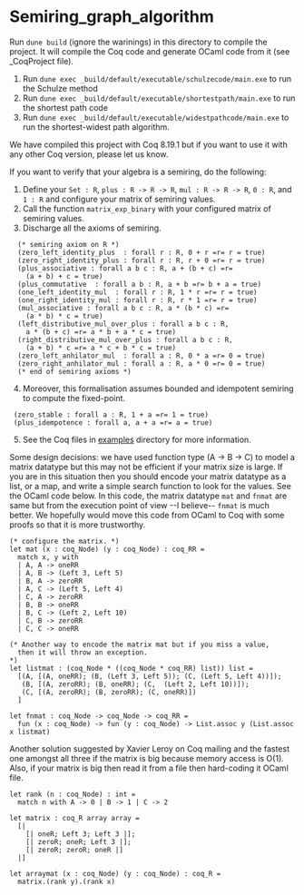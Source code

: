 # Semiring_graph_algorithm
Run `dune build` (ignore the warinings) in this directory to compile the project. It will compile the Coq code and 
generate OCaml code from it (see _CoqProject file). 
1. Run `dune exec _build/default/executable/schulzecode/main.exe` to run the Schulze method 
2. Run `dune exec _build/default/executable/shortestpath/main.exe` to run the shortest path code 
3. Run `dune exec _build/default/executable/widestpathcode/main.exe` to run the shortest-widest path algorithm. 
    
We have compiled this project with Coq 8.19.1 but if you want to use it with any other Coq version, please let us know. 


If you want to verify that your algebra is a semiring, do the following:
1. Define your `Set : R`, `plus : R -> R -> R`, `mul : R -> R -> R`, `0 : R`, and `1 : R` and configure your matrix of semiring values.
2. Call the function `matrix_exp_binary` with your configured matrix of semiring values.
3. Discharge all the axioms of semiring.
  ```
    (* semiring axiom on R *)
    (zero_left_identity_plus  : forall r : R, 0 + r =r= r = true)
    (zero_right_identity_plus : forall r : R, r + 0 =r= r = true)
    (plus_associative : forall a b c : R, a + (b + c) =r= 
      (a + b) + c = true)
    (plus_commutative  : forall a b : R, a + b =r= b + a = true)
    (one_left_identity_mul  : forall r : R, 1 * r =r= r = true)
    (one_right_identity_mul : forall r : R, r * 1 =r= r = true)
    (mul_associative : forall a b c : R, a * (b * c) =r= 
      (a * b) * c = true)
    (left_distributive_mul_over_plus : forall a b c : R, 
      a * (b + c) =r= a * b + a * c = true)
    (right_distributive_mul_over_plus : forall a b c : R, 
      (a + b) * c =r= a * c + b * c = true)
    (zero_left_anhilator_mul  : forall a : R, 0 * a =r= 0 = true)
    (zero_right_anhilator_mul : forall a : R, a * 0 =r= 0 = true)
    (* end of semiring axioms *)

  ```
4. Moreover, this formalisation assumes bounded and idempotent semiring to compute the fixed-point.
  ```
   (zero_stable : forall a : R, 1 + a =r= 1 = true) 
   (plus_idempotence : forall a, a + a =r= a = true)
  ``` 
5. See the Coq files in [examples](./examples/) directory for more information.


Some design decisions: we have used function type (A -> B -> C) to model a matrix datatype but this may not be efficient if your matrix size is large. 
If you are in this situation then you should encode your matrix datatype as a list, or a map, and write a simple search function to look for the values. 
See the OCaml code below. In this code, the matrix datatype `mat` and `fnmat` are same but from the execution point of view --I believe-- 
`fnmat` is much better. We hopefully would move this code from OCaml to Coq with some proofs so that it is more trustworthy. 

```
(* configure the matrix. *)
let mat (x : coq_Node) (y : coq_Node) : coq_RR = 
  match x, y with
  | A, A -> oneRR
  | A, B -> (Left 3, Left 5) 
  | B, A -> zeroRR 
  | A, C -> (Left 5, Left 4)
  | C, A -> zeroRR 
  | B, B -> oneRR
  | B, C -> (Left 2, Left 10) 
  | C, B -> zeroRR 
  | C, C -> oneRR  

(* Another way to encode the matrix mat but if you miss a value, 
  then it will throw an exception. 
*)
let listmat : (coq_Node * ((coq_Node * coq_RR) list)) list =
  [(A, [(A, oneRR); (B, (Left 3, Left 5)); (C, (Left 5, Left 4))]);
   (B, [(A, zeroRR); (B, oneRR); (C,  (Left 2, Left 10))]);
   (C, [(A, zeroRR); (B, zeroRR); (C, oneRR)])
  ]

let fnmat : coq_Node -> coq_Node -> coq_RR = 
  fun (x : coq_Node) -> fun (y : coq_Node) -> List.assoc y (List.assoc x listmat)  
```

Another solution suggested by Xavier Leroy on Coq mailing and the fastest one amongst all three if the matrix is big 
because memory access is O(1). Also, if your matrix is big then read it from a file then hard-coding it 
OCaml file.  

```
let rank (n : coq_Node) : int =
  match n with A -> 0 | B -> 1 | C -> 2 

let matrix : coq_R array array = 
  [|
    [| oneR; Left 3; Left 3 |];
    [| zeroR; oneR; Left 3 |];
    [| zeroR; zeroR; oneR |]
  |]

let arraymat (x : coq_Node) (y : coq_Node) : coq_R = 
  matrix.(rank y).(rank x)

```
